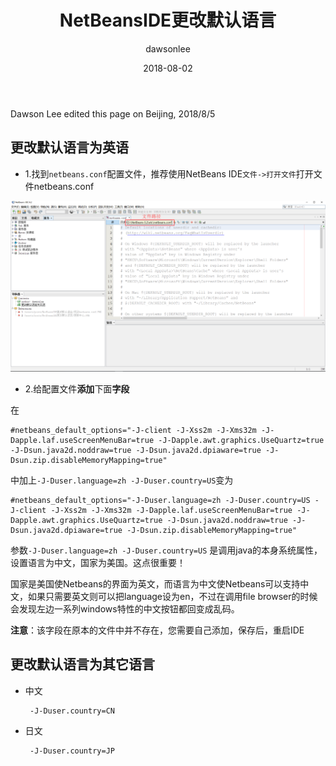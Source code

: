 ﻿---
title: "NetBeansIDE更改默认语言"
layout: post
date: 2018-08-02
image: 
headerImage: false
tag:
- NetBeans9.0
- NetBeans8.2
star: false
category: blog
author: dawsonlee
---


Dawson Lee edited this page on Beijing, 2018/8/5

<div class="breaker"></div>

  [1]:  /assets/posts/NetBeansIDE更改默认语言/找到netbeans.conf.PNG

## 更改默认语言为英语

*  1.找到`netbeans.conf`配置文件，推荐使用NetBeans IDE`文件->打开文件`打开文件netbeans.conf

![netbeans.conf配置文件][1]

*  2.给配置文件**添加**下面**字段**

在
	
	#netbeans_default_options="-J-client -J-Xss2m -J-Xms32m -J-Dapple.laf.useScreenMenuBar=true -J-Dapple.awt.graphics.UseQuartz=true -J-Dsun.java2d.noddraw=true -J-Dsun.java2d.dpiaware=true -J-Dsun.zip.disableMemoryMapping=true"



中加上`-J-Duser.language=zh -J-Duser.country=US`变为

		
	#netbeans_default_options="-J-Duser.language=zh -J-Duser.country=US -J-client -J-Xss2m -J-Xms32m -J-Dapple.laf.useScreenMenuBar=true -J-Dapple.awt.graphics.UseQuartz=true -J-Dsun.java2d.noddraw=true -J-Dsun.java2d.dpiaware=true -J-Dsun.zip.disableMemoryMapping=true"

参数` -J-Duser.language=zh -J-Duser.country=US ` 是调用java的本身系统属性，设置语言为中文，国家为美国。这点很重要！

国家是美国使Netbeans的界面为英文，而语言为中文使Netbeans可以支持中文，如果只需要英文则可以把language设为en，不过在调用file browser的时候会发现左边一系列windows特性的中文按钮都回变成乱码。

**注意**：该字段在原本的文件中并不存在，您需要自己添加，保存后，重启IDE

## 更改默认语言为其它语言

*  中文

        -J-Duser.country=CN

*  日文 

        -J-Duser.country=JP

